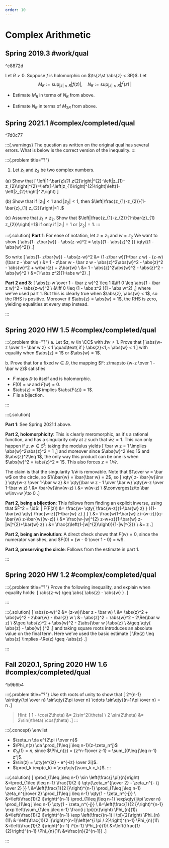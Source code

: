 ```yaml
---
order: 10
---
```


# Complex Arithmetic

## Spring 2019.3 #work/qual

^c8872d

Let $R>0$. Suppose $f$ is holomorphic on $\ts{z\st \abs{z} < 3R}$. Let
$$
M_{R}:=\sup _{|z| \leq R}|f(z)|, \quad N_{R}:=\sup _{|z| \leq R}\left|f^{\prime}(z)\right|
$$

- Estimate $M_{R}$ in terms of $N_{R}$ from above.

- Estimate $N_{R}$ in terms of $M_{2 R}$ from above.


## Spring 2021.1 #complex/completed/qual

^7d0c77

:::{.warnings}
The question as written on the original qual has several errors.
What is below is the correct version of the inequality.
:::

:::{.problem title="?"}
1. Let $z_{1}$ and $z_{2}$ be two complex numbers.

(a) Show that 
\[
\left|1-\bar{z}_{1} z_{2}\right|^{2}-\left|z_{1}-z_{2}\right|^{2}=\left(1-\left|z_{1}\right|^{2}\right)\left(1-\left|z_{2}\right|^2\right)
\]

(b) Show that if $\left|z_{1}\right|<1$ and $\left|z_{2}\right|<1$, then $\left|\frac{z_{1}-z_{2}}{1-\bar{z}_{1} z_{2}}\right|<1 .$

(c) Assume that $z_{1} \neq z_{2}$. Show that $\left|\frac{z_{1}-z_{2}}{1-\bar{z}_{1} z_{2}}\right|=1$ if only if $\left|z_{1}\right|=1$ or $\left|z_{2}\right|=1$.
:::

:::{.solution}
**Part 1**:
For ease of notation, let $z=z_1$ and $w=z_2$
We want to show
\[
\abs{1- z\bar{w}} - \abs{z-w}^2 
= \qty{{1 - \abs{z}^2 }} \qty{{1 - \abs{w}^2}}
.\]

So write
\[
\abs{1- z\bar{w}} - \abs{z-w}^2 
&= (1-z\bar w)(1-\bar z w) - (z-w)(\bar z - \bar w) \\
&= 1 - z\bar w - \bar z w - \abs{z}^2\abs{w}^2 - \abs{z}^2 - \abs{w}^2 + w\bar{z} + z\bar{w} \\
&= 1 - \abs{z}^2\abs{w}^2 - \abs{z}^2 - \abs{w}^2 \\
&=(1-\abs z^2)(1-\abs w^2)
.\]


**Part 2 and 3**:
\[
\abs{z-w \over 1 - \bar z w}^2 \leq 1 
&\iff 0 \leq \abs{1 - \bar z w}^2 - \abs{z-w}^2 \\
&\iff 0 \leq (1 - \abs z^2 )(1 - \abs w^2)
,\]
where we've used part 1.
But this is clearly true when $\abs{z}, \abs{w} < 1$, so the RHS is positive.
Moreover if $\abs{z} = \abs{w} = 1$, the RHS is zero, yielding equalities at every step instead.


:::

## Spring 2020 HW 1.5 #complex/completed/qual

:::{.problem title="?"}
a. Let $z, w \in \CC$ with $\bar z w \neq 1$. 
Prove that
\[
\abs{w-z \over 1 - \bar w z} < 1 \quad\text{ if } \abs{z}<1,~ \abs{w} < 1
\]
with equality when $\abs{z} = 1$ or $\abs{w} = 1$.

b. Prove that for a fixed $w\in \DD$, the mapping $F: z\mapsto {w-z \over 1 - \bar w z}$ satisfies

- $F$ maps $\DD$ to itself and is holomorphic.
- $F(0) = w$ and $F(w) = 0$.
- $\abs{z} = 1$ implies $\abs{F(z)} = 1$.
- $F$ is a bijection.

:::

:::{.solution}

**Part 1**: 
See Spring 2021.1 above.

**Part 2, holomorphicity**: 
This is clearly meromorphic, as it's a rational function, and has a singularity only at $z$ such that $\bar w z = 1$.
This can only happen if $z, w \in S^1$: taking the modulus yields
\[
\bar w z = 1 \implies \abs{w}^2\abs{z}^2 = 1 
,\]
and moreover since $\abs{w}^2 \leq 1$ and $\abs{z}^2\leq 1$, the only way this product can be one is when $\abs{w}^2 = \abs{z}^2 = 1$.
This also forces $z=1/\bar w$.

The claim is that the singularity $1/\bar w$ is removable.
Note that $1\over w = \bar w$ on the circle, so $1/\bar{w} = \bar{\bar w} = 2$, so
\[
\qty{ z- \bar{w}\inv } \qty{w-z \over 1-\bar w z}
&= \qty{\bar w z - 1 \over \bar w} \qty{w-z \over 1-\bar w z} \\
&= \bar{w}\inv(w-z) \\
&= w(w-z) \\
&\converges{z\to \bar w\inv=w }\to 0
.\]

**Part 2, being a bijection**: 
This follows from finding an explicit inverse, using that $F^2 = \id$:
\[
F(F(z))
&= \frac{w- \qty{ \frac{w-z}{1-\bar{w} z} } }{1-\bar{w} 
\qty{ \frac{w-z}{1-\bar{w} z} } } \\
&= \frac{w(1-\bar{w} z)-(w-z)}{q-\bar{w} z-\bar{w}(w-z)} \\
&= \frac{w-|w|^{2} z-w+z}{1-\bar{w} z-|w|^{2}+\bar{w} z} \\
&= \frac{z\left(1-|w|^{2}\right)}{1-|w|^{2}} \\
&= z
.\]


**Part 2, being an involution**: 
A direct check shows that $F(w) = 0$, since the numerator vanishes, and $F(0) = {w - 0 \over 1 - 0} = w$.

**Part 3, preserving the circle**: 
Follows from the estimate in part 1.

:::

## Spring 2020 HW 1.2 #complex/completed/qual

:::{.problem title="?"}
Prove the following inequality, and explain when equality holds:
\[
\abs{z-w} \geq \abs{ \abs{z} - \abs{w} }
.\]

:::

:::{.solution}
\[
\abs{z-w}^2 
&= (z-w)(\bar z - \bar w) \\
&= \abs{z}^2 + \abs{w}^2 - z\bar{w} - \bar{z} w \\
&= \abs{z}^2 + \abs{w}^2 - 2\Re(\bar w z) \\
&\geq \abs{z}^2 + \abs{w}^2 - 2\abs{\bar w }\abs{z} \\
&\geq \qty{ \abs{z} - \abs{w} }^2
,\]
and taking square roots introduces an absolute value on the final term.
Here we've used the basic estimate 
\[
\Re(z) \leq \abs{z} \implies -\Re(z) \geq -\abs{z}
.\]



:::

## Fall 2020.1, Spring 2020 HW 1.6 #complex/completed/qual

^b9b6b4

:::{.problem title="?"}
Use $n$th roots of unity to show that
\[
2^{n-1} \sin\qty{\pi \over n} \sin\qty{2\pi \over n} \cdots \sin\qty{(n-1)\pi \over n} = n
.\]

> Hint:
\[
1 - \cos(2\theta) &= 2\sin^2(\theta) \\
2 \sin(2\theta) &= 2\sin(\theta) \cos(\theta)
.\]
:::

:::{.concept}
\envlist

- $\zeta_n \da e^{2\pi i \over n}$
- $\Phi_n(z) \da \prod_{1\leq j \leq n-1}(z-\zeta_n^j)$
- $\Phi_n(1) = n$, since $\Phi_n(z) = {z^n-1\over z-1} = \sum_{0\leq j\leq n-1} z^j$.
- $\sin(z) = \qty{e^{iz} - e^{-iz} \over 2i}$.
- $\prod_k \exp(c_k) = \exp\qty{\sum_k c_k}$.
:::

:::{.solution}
\[
\prod_{1\leq j\leq n-1} 
\sin \left(\frac{j \pi}{n}\right)
&=\prod_{1\leq j\leq n-1} \frac{1}{2 i}
\qty{\zeta_n^{j\over 2} - \zeta_n^{- {j \over 2} }} \\
&=\left(\frac{1}{2 i}\right)^{n-1} \prod_{1\leq j\leq n-1} 
\zeta_n^{j\over 2} \prod_{1\leq j \leq n-1} \qty{1 - \zeta_n^{-j}} \\
&=\left(\frac{1}{2 i}\right)^{n-1} \prod_{1\leq j\leq n-1} 
\exp\qty{ij\pi \over n} \prod_{1\leq j \leq n-1} \qty{1 - \zeta_n^{-j}} \\
&=\left(\frac{1}{2 i}\right)^{n-1} \exp \left(\sum_{1\leq j\leq n-1} \frac{i j \pi}{n}\right) \Phi_{n}(1)\\
&=\left(\frac{1}{2 i}\right)^{n-1} \exp \left(\frac{(n-1) i \pi}{2}\right) \Phi_{n}(1)\\
&=\left(\frac{1}{2 i}\right)^{n-1}\left(e^{i \pi / 2}\right)^{n-1} \Phi_{n}(1)\\
&=\left(\frac{1}{2 i}\right)^{n-1} i^{n-1} \Phi_{n}(1)\\
&=\left(\frac{1}{2}\right)^{n-1} \Phi_{n}(1)\\
&=\frac{n}{2^{n-1}}
.\]

:::

